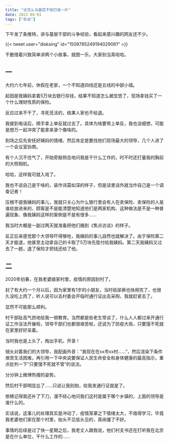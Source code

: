 ```yaml
---
title: "论怎么与基层干部打成一片"
date: 2022-04-01
tags: ["杂谈"]
---
```


下午发了条推特，讲与基层干部的斗争经验，看起来感兴趣的网友还不少。

{{< tweet user="disksing" id="1509785249194029061" >}}

干脆借着兴致简单讲两个小故事，就图一乐，大家别当真哈哈。

## 一

大约六七年前，休假在老家，一个不知道四线还是五线的中部小城。

起因是我姨妈拿着5万块去银行存钱，结果不知道怎么被忽悠了，现场拿钱买了一个什么理财性质的保险。

反应过来不干了，寻死觅活的，结果人家也不给退。

我接到电话后，顺手拿上单反就过去了。具体为啥要带上单反，我也没细想，可能是想万一起冲突了能拿来录个像啥的。

到场之后先安抚好姨妈的情绪，然后肯定是要找他们现场最大的领导，几个人进了一个会议室协商。

有个人沉不住气了，开始旁敲侧击地问我是干什么工作的，时不时还打量我的胸前的大照相机。

哈哈，这样我可就入戏了。

我也不说自己是干啥的，装作讳莫如深的样子，但是话里话外就当作自己是一个调查记者！

压根不提我姨妈的事儿，我就只关心为什么银行里会有人在卖保险、卖保险的人是谁给放进来的、顾客是不是能清楚地知道他们是两家机构、这种做法是不是一种普遍现象、像我姨妈这样的案例是不是有很多……

我当时大概是一副过两天就准备把他们捅到《焦点访谈》的样子。

反正后来感觉那个大领导吓得够呛，我姨妈的事儿自然也就解决了。由于保险第二天才能退，他甚至主动拿自己的卡取了5万块先垫付给我姨妈。第二天我姨妈又过去了一趟，退了保险才把钱还给了他。

## 二

2020年初春，在我老婆娘家村里，疫情的原因封村了。

封了有大约一个月以后，因为家里有1岁的小朋友，当时纸尿裤也快用完了，也很久没吃上肉了，听人说可以去村委会开临时通行证出去采购，我就赶紧去了。

显然不可能那么顺利。

村干部趾高气昂地给我一顿教育。当然都是些老生常谈了，什么人人都过来开通行证工作没法开展啦，领导干部们也都很艰苦啦，还说为了防疫大局，只要饿不死就在家里好好呆着。

当时我也是上头了，掏出手机，开录！

镜头对着我们的大领导，我配画外音：“我现在在xx市xx村……”，然后渲染下条件艰苦生活困难，再引用一下中央说要保证人民生命安全和身体健康的最高指示，重点批判一下”只要饿不死就不管“的说法。

分分钟上微博热搜的姿势。

然后村干部明显怂了……只说让我别拍，给我发通行证就是了。

依稀记得我还补了下刀，漫不经心地问我们这村是属于哪个乡镇的，上面的领导是谁什么的。

实话说，这事儿的处理其实是冲动了，疫情笼罩之下情绪太大，不值得学习，毕竟我老婆他们家在那个村里，抬头不见低头见的，真闹僵了不好。

事情的后续是过了快一星期之后，我老丈人跟我说，他们村支书还在打听我在北京是在什么单位，干什么工作的……

